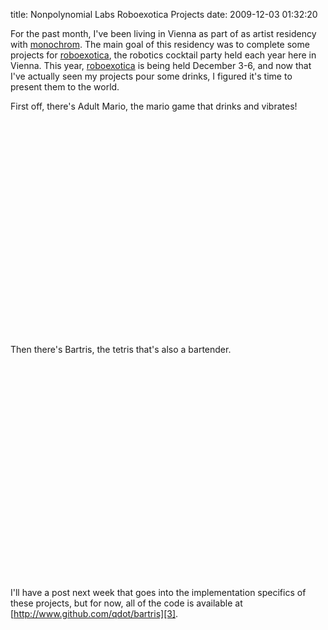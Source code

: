 title: Nonpolynomial Labs Roboexotica Projects
date: 2009-12-03 01:32:20

For the past month, I've been living in Vienna as part of as artist residency with [monochrom][1]. The main goal of this residency was to complete some projects for [roboexotica][2], the robotics cocktail party held each year here in Vienna. This year, [roboexotica][2] is being held December 3-6, and now that I've actually seen my projects pour some drinks, I figured it's time to present them to the world.

First off, there's Adult Mario, the mario game that drinks and vibrates!

<CENTER markdown='1'><object width="425" height="344"><param name="movie" value="http://www.youtube.com/v/7kiKE3lif8Q&hl=en_US&fs=1&"></param><param name="allowFullScreen" value="true"></param><param name="allowscriptaccess" value="always"></param><embed src="http://www.youtube.com/v/7kiKE3lif8Q&hl=en_US&fs=1&" type="application/x-shockwave-flash" allowscriptaccess="always" allowfullscreen="true" width="425" height="344"></embed></object></CENTER>

Then there's Bartris, the tetris that's also a bartender.

<CENTER markdown='1'><object width="425" height="344"><param name="movie" value="http://www.youtube.com/v/qafivdcSekM&hl=en_US&fs=1&"></param><param name="allowFullScreen" value="true"></param><param name="allowscriptaccess" value="always"></param><embed src="http://www.youtube.com/v/qafivdcSekM&hl=en_US&fs=1&" type="application/x-shockwave-flash" allowscriptaccess="always" allowfullscreen="true" width="425" height="344"></embed></object></CENTER>

I'll have a post next week that goes into the implementation specifics of these projects, but for now, all of the code is available at [http://www.github.com/qdot/bartris][3].

[1]: http://www.monochrom.at
[2]: http://www.roboexotica.org
[3]: http://www.github.com/qdot/bartris
